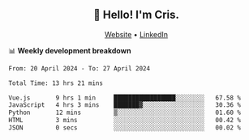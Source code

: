 
<h2 align="center">👋 Hello! I'm Cris.</h2>
<p align="center">
  <a href="https://www.criscunas.dev">Website</a> •
  <a href="https://www.linkedin.com/in/cristophercunas/">LinkedIn</a> 
</p>


📊 **Weekly development breakdown**
<!--START_SECTION:waka-->

```txt
From: 20 April 2024 - To: 27 April 2024

Total Time: 13 hrs 21 mins

Vue.js       9 hrs 1 min     █████████████████░░░░░░░░   67.58 %
JavaScript   4 hrs 3 mins    ███████▓░░░░░░░░░░░░░░░░░   30.36 %
Python       12 mins         ▒░░░░░░░░░░░░░░░░░░░░░░░░   01.60 %
HTML         3 mins          ░░░░░░░░░░░░░░░░░░░░░░░░░   00.42 %
JSON         0 secs          ░░░░░░░░░░░░░░░░░░░░░░░░░   00.02 %
```

<!--END_SECTION:waka-->
